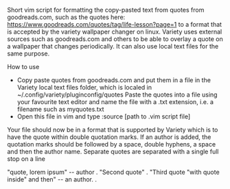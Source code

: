 Short vim script for formatting the copy-pasted text from quotes from goodreads.com, such
as the quotes here:
https://www.goodreads.com/quotes/tag/life-lesson?page=1
to a format that is accepted by the variety wallpaper changer on linux. Variety uses external
sources such as goodreads.com and others to be able to overlay a quote on a wallpaper that
changes periodically. It can also use local text files for the same purpose.

How to use
- Copy paste quotes from goodreads.com and put them in a file in the Variety
    local text files folder, which is localed in ~/.config/variety/pluginconfig/quotes 
    Paste the quotes into a file using your favourite text editor and name the file with
    a .txt extension, i.e. a filename such as myquotes.txt
- Open this file in vim and type
:source [path to .vim script file]

Your file should now be in a format that is supported by Variety which is to have the quote
within double quotation marks. If an author is added, the quotation marks should be followed by
a space, double hyphens, a space and then the author name. Separate quotes are separated with
a single full stop on a line

"quote, lorem ipsum" -- author
.
"Second quote"
.
"Third quote "with quote inside" and then" -- an author.
.
